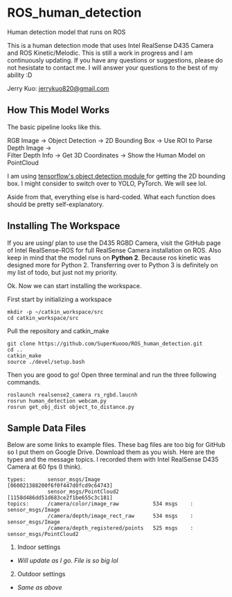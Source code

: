 # ROS_human_detection
Human detection model that runs on ROS

This is a human detection mode that uses Intel RealSense D435 Camera and ROS Kinetic/Melodic.
This is still a work in progress and I am continuously updating.
If you have any questions or suggestions, please do not hesistate to contact me.
I will answer your questions to the best of my ability :D

Jerry Kuo: jerrykuo820@gmail.com

## How This Model Works
The basic pipeline looks like this.

RGB Image -> Object Detection -> 2D Bounding Box -> Use ROI to Parse Depth Image ->\
Filter Depth Info -> Get 3D Coordinates -> Show the Human Model on PointCloud

I am using <a href="https://github.com/tensorflow/models/tree/master/research/object_detection" target="_blank">
tensorflow's object detection module </a>for getting the 2D bounding box. I might consider to switch over to YOLO, PyTorch.
 We will see lol.

Aside from that, everything else is hard-coded. What each function does should be pretty self-explanatory.

## Installing The Workspace
If you are using/ plan to use the D435 RGBD Camera, 
visit the GitHub page of Intel RealSense-ROS for full RealSense Camera installation on ROS.
Also keep in mind that the model runs on **Python 2**. Because ros kinetic was designed more for Python 2.
Transferring over to Python 3 is definitely on my list of todo, but just not my priority. 

Ok. Now we can start installing the workspace.

First start by initializing a workspace
```shell
mkdir -p ~/catkin_workspace/src
cd catkin_workspace/src
```

Pull the repository and catkin_make
```shell
git clone https://github.com/SuperKuooo/ROS_human_detection.git
cd ..
catkin_make
source ./devel/setup.bash
```

Then you are good to go! Open three terminal and run the three following commands.
```shell
roslaunch realsense2_camera rs_rgbd.laucnh
rosrun human_detection webcam.py
rosrun get_obj_dist object_to_distance.py
```

## Sample Data Files
Below are some links to example files. These bag files are too big for GitHub so I put them on Google Drive.
Download them as you wish. Here are the types and the message topics.
I recorded them with Intel RealSense D435 Camera at 60 fps (I think).

```
types:       sensor_msgs/Image       [060021388200f6f0f447d0fcd9c64743]
             sensor_msgs/PointCloud2 [1158d486dd51d683ce2f1be655c3c181]
topics:      /camera/color/image_raw           534 msgs    : sensor_msgs/Image      
             /camera/depth/image_rect_raw      534 msgs    : sensor_msgs/Image      
             /camera/depth_registered/points   525 msgs    : sensor_msgs/PointCloud2
```

1. Indoor settings
- *Will update as I go. File is so big lol*

2. Outdoor settings
- *Same as above*